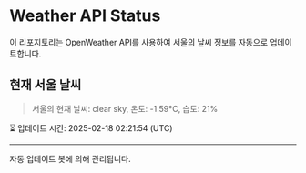 
# Weather API Status

이 리포지토리는 OpenWeather API를 사용하여 서울의 날씨 정보를 자동으로 업데이트합니다.

## 현재 서울 날씨
> 서울의 현재 날씨: clear sky, 온도: -1.59°C, 습도: 21%

⏳ 업데이트 시간: 2025-02-18 02:21:54 (UTC)

---
자동 업데이트 봇에 의해 관리됩니다.
